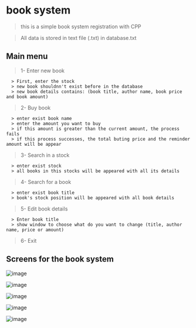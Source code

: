 # book system
 
 > this is a simple book system registration with CPP

> All data is stored in text file (.txt) in database.txt

## Main menu

 > 1- Enter new book

 ```
   > First, enter the stock
   > new book shouldnn't exist before in the database
   > new book details contains: (book title, author name, book price and book amount)
 ```
 
 > 2- Buy book
 
 ```
   > enter exist book name
   > enter the amount you want to buy
   > if this amount is greater than the current amount, the process fails
   > if this process successes, the total buting price and the reminder amount will be appear
 ```
 
 > 3- Search in a stock
 
 ```
   > enter exist stock
   > all books in this stocks will be appeared with all its details
 ```
 
> 4- Search for a book

```
  > enter exist book title
  > book's stock position will be appeared with all book details
```

> 5- Edit book details

```
  > Enter book title
  > show window to choose what do you want to change (title, author name, price or amount)
```

> 6- Exit

## Screens for the book system

![image](https://user-images.githubusercontent.com/101745968/170874546-7c5bf02f-2412-4b83-8b02-efa633e9e617.png)

![image](https://user-images.githubusercontent.com/101745968/170874668-de298a43-5acb-49d0-9ae6-2191157fed9f.png)

![image](https://user-images.githubusercontent.com/101745968/170874883-8dd7b255-3a13-4b5c-9663-97175e89c042.png)

![image](https://user-images.githubusercontent.com/101745968/170874925-c75aadbe-64c6-4258-ae0d-396cd5f9c6c6.png)

![image](https://user-images.githubusercontent.com/101745968/170874993-984e2446-59e2-4dec-a889-51ff467142af.png)
